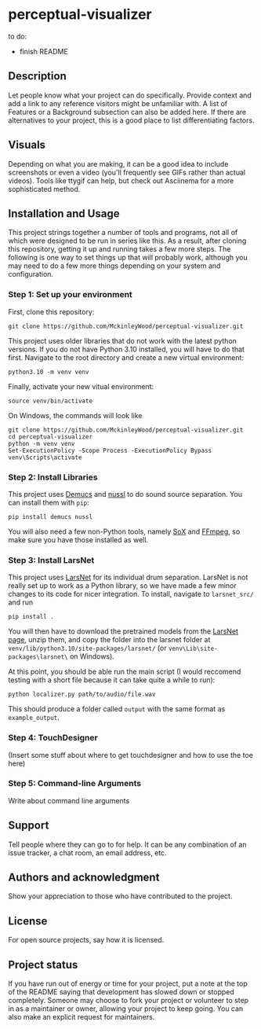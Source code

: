# perceptual-visualizer

to do:
* finish README


## Description
Let people know what your project can do specifically. Provide context and add a link to any reference visitors might be unfamiliar with. A list of Features or a Background subsection can also be added here. If there are alternatives to your project, this is a good place to list differentiating factors.

## Visuals
Depending on what you are making, it can be a good idea to include screenshots or even a video (you'll frequently see GIFs rather than actual videos). Tools like ttygif can help, but check out Asciinema for a more sophisticated method.

## Installation and Usage
This project strings together a number of tools and programs, not all of which were designed to be run in series like this. As a result, after cloning this repository, getting it up and running takes a few more steps. The following is one way to set things up that will probably work, although you may need to do a few more things depending on your system and configuration.

### Step 1: Set up your environment
First, clone this repository:
```
git clone https://github.com/MckinleyWood/perceptual-visualizer.git
```
This project uses older libraries that do not work with the latest python versions. If you do not have Python 3.10 installed, you will have to do that first. Navigate to the root directory and create a new virtual environment:
```
python3.10 -m venv venv
```
Finally, activate your new vitual environment:
```
source venv/bin/activate
```
On Windows, the commands will look like
```
git clone https://github.com/MckinleyWood/perceptual-visualizer.git
cd perceptual-visualizer
python -m venv venv
Set-ExecutionPolicy -Scope Process -ExecutionPolicy Bypass
venv\Scripts\activate
```

### Step 2: Install Libraries
This project uses [Demucs](https://github.com/adefossez/demucs) and [nussl](https://github.com/nussl/nussl) to do sound source separation. You can install them with `pip`:
```
pip install demucs nussl
```
You will also need a few non-Python tools, namely [SoX](https://sourceforge.net/projects/sox/) and [FFmpeg](https://ffmpeg.org/download.html), so make sure you have those installed as well.

### Step 3: Install LarsNet
This project uses [LarsNet](https://github.com/polimi-ispl/larsnet) for its individual drum separation. LarsNet is not really set up to work as a Python library, so we have made a few minor changes to its code for nicer integration. To install, navigate to `larsnet_src/` and run 
```
pip install .
```
You will then have to download the pretrained models from the [LarsNet page](https://drive.usercontent.google.com/download?id=1U8-5924B1ii1cjv9p0MTPzayb00P4qoL&export=download&authuser=0), unzip them, and copy the folder into the larsnet folder at `venv/lib/python3.10/site-packages/larsnet/` (or `venv\Lib\site-packages\larsnet\` on Windows).

At this point, you should be able run the main script (I would reccomend testing with a short file because it can take quite a while to run):
```
python localizer.py path/to/audio/file.wav
```
This should produce a folder called `output` with the same format as `example_output`.

### Step 4: TouchDesigner
(Insert some stuff about where to get touchdesigner and how to use the toe here)

### Step 5: Command-line Arguments
Write about command line arguments

## Support
Tell people where they can go to for help. It can be any combination of an issue tracker, a chat room, an email address, etc.

## Authors and acknowledgment
Show your appreciation to those who have contributed to the project.

## License
For open source projects, say how it is licensed.

## Project status
If you have run out of energy or time for your project, put a note at the top of the README saying that development has slowed down or stopped completely. Someone may choose to fork your project or volunteer to step in as a maintainer or owner, allowing your project to keep going. You can also make an explicit request for maintainers.